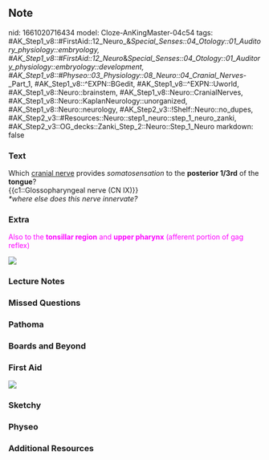 ## Note
nid: 1661020716434
model: Cloze-AnKingMaster-04c54
tags: #AK_Step1_v8::#FirstAid::12_Neuro_&_Special_Senses::04_Otology::01_Auditory_physiology::embryology, #AK_Step1_v8::#FirstAid::12_Neuro_&_Special_Senses::04_Otology::01_Auditory_physiology::embryology::development, #AK_Step1_v8::#Physeo::03_Physiology::08_Neuro::04_Cranial_Nerves_-_Part_1, #AK_Step1_v8::^EXPN::BGedit, #AK_Step1_v8::^EXPN::Uworld, #AK_Step1_v8::Neuro::brainstem, #AK_Step1_v8::Neuro::CranialNerves, #AK_Step1_v8::Neuro::KaplanNeurology::unorganized, #AK_Step1_v8::Neuro::neurology, #AK_Step2_v3::!Shelf::Neuro::no_dupes, #AK_Step2_v3::#Resources::Neuro::step1_neuro::step_1_neuro_zanki, #AK_Step2_v3::OG_decks::Zanki_Step_2::Neuro::Step_1_Neuro
markdown: false

### Text
<div>
  <div>
    <div>
      <div>
        Which <u>cranial nerve</u> provides <i>somatosensation</i>
        to the <b>posterior 1/3rd</b> of the <b>tongue</b>?
      </div>
      <div>
        {{c1::Glossopharyngeal nerve (CN IX)}}
      </div>
    </div>
  </div>
</div>
<div>
  <i>*where else does this nerve innervate?</i>
</div>

### Extra
<font color="#FC02FF">Also to the <b>tonsillar region</b> and
<b>upper <span data-markjs="true" class="amboss-mark 
 amboss-mark-single" data-phrase-id="EqX8Zz" data-phrase-term=
"pharynx" id="mark-6">pharynx</span></b> (afferent portion of
<span data-markjs="true" class="amboss-mark amboss-mark-single"
data-phrase-id="hNbca8" data-phrase-term="gag reflex" id=
"mark-5">gag reflex</span>)</font>
<div><img src="Tongue_1566160514431.png" draggable="false"></div>

### Lecture Notes


### Missed Questions


### Pathoma


### Boards and Beyond


### First Aid
<img src="tmpxXWTnw.png">

### Sketchy


### Physeo


### Additional Resources

